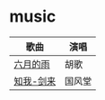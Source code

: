 # music

<b>歌曲</b>     | <b>演唱</b>
-------- | -----
[六月的雨](/1/六月的雨-胡歌.mp3)  | 胡歌
[知我-剑来](/1/知我-国风堂（剑来）.mp3)  | 国风堂
